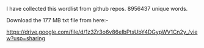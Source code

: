 I have collected this wordlist from github repos. 8956437 unique words.

Download the 177 MB txt file from here:-

https://drive.google.com/file/d/1z3Zr3o6v86eIbPtsUbY4DGypWV1Cn2y_/view?usp=sharing
